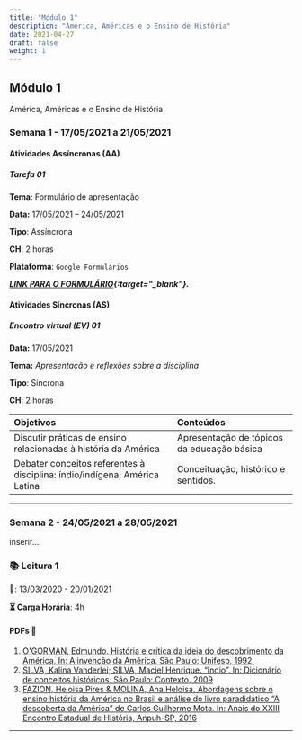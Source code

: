 ```yaml
---
title: "Módulo 1"
description: "América, Américas e o Ensino de História"
date: 2021-04-27
draft: false
weight: 1
---
```


## Módulo 1
América, Américas e o Ensino de História

### Semana 1 - 17/05/2021 a 21/05/2021

#### Atividades Assíncronas (AA)

##### Tarefa 01

**Tema**: Formulário de apresentação

**Data:** 17/05/2021 – 24/05/2021

**Tipo**: Assíncrona

**CH**: 2 horas

**Plataforma**: `Google Formulários`

***[LINK PARA O FORMULÁRIO](){:target="_blank"}.***

#### Atividades Síncronas (AS)

##### Encontro virtual (EV) 01

**Data:** 17/05/2021

**Tema:** _Apresentação e reflexões sobre a disciplina_

**Tipo**: Síncrona

**CH**: 2 horas

| Objetivos           | Conteúdos         |
|:--------------------|:------------------|
| Discutir práticas de ensino relacionadas à história da América | Apresentação de tópicos da educação básica |
|Debater conceitos referentes à disciplina: índio/indígena; América Latina | Conceituação, histórico e sentidos.

***

### Semana 2 - 24/05/2021 a 28/05/2021

inserir...

### 📚 Leitura 1

**📅️**: 13/03/2020 - 20/01/2021

**⏳️ Carga Horária**: 4h

#### PDFs 📎️

1. [O'GORMAN, Edmundo. História e crítica da ideia do descobrimento da América. In: A invenção da América. São Paulo: Unifesp, 1992.](OGORMAN.pdf)
2. [SILVA, Kalina Vanderlei; SILVA, Maciel Henrique. “Índio”. In: Dicionário de conceitos históricos. São Paulo: Contexto, 2009](SILVA_SILVA.pdf)
3. [FAZION, Heloisa Pires & MOLINA, Ana Heloisa. Abordagens sobre o ensino história da América no Brasil e análise do livro paradidático “A descoberta da América” de Carlos Guilherme Mota. In: Anais do XXIII Encontro Estadual de História, Anpuh-SP, 2016](FAZION_MOLINA.pdf)

---